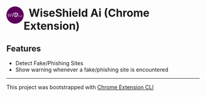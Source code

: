 # <img alt="WiseShield Ai Logo" src="public/icons/icon_48.png" width="45" align="left"> &nbsp; WiseShield Ai (Chrome Extension)

## Features

- Detect Fake/Phishing Sites
- Show warning whenever a fake/phishing site is encountered

---

This project was bootstrapped with [Chrome Extension CLI](https://github.com/dutiyesh/chrome-extension-cli)
